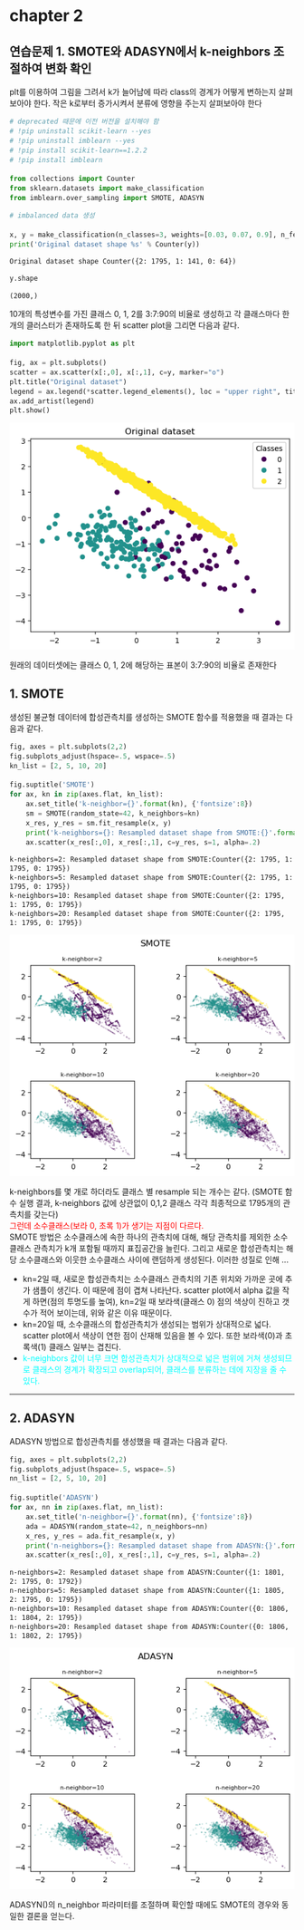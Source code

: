 # chapter 2
## 연습문제 1. SMOTE와 ADASYN에서 k-neighbors 조절하여 변화 확인
plt를 이용하여 그림을 그려서 k가 늘어남에 따라 class의 경계가 어떻게 변하는지 살펴보아야 한다. 작은 k로부터 증가시켜서 분류에 영향을 주는지 살펴보아야 한다


```python
# deprecated 때문에 이전 버전을 설치해야 함 
# !pip uninstall scikit-learn --yes
# !pip uninstall imblearn --yes
# !pip install scikit-learn==1.2.2
# !pip install imblearn

from collections import Counter
from sklearn.datasets import make_classification
from imblearn.over_sampling import SMOTE, ADASYN
```



```python
# imbalanced data 생성 

x, y = make_classification(n_classes=3, weights=[0.03, 0.07, 0.9], n_features=10, n_clusters_per_class=1, n_samples=2000, random_state=10)
print('Original dataset shape %s' % Counter(y))
```

    Original dataset shape Counter({2: 1795, 1: 141, 0: 64})



```python
y.shape
```




    (2000,)



10개의 특성변수를 가진 클래스 0, 1, 2를 3:7:90의 비율로 생성하고 각 클래스마다 한 개의 클러스터가 존재하도록 한 뒤 scatter plot을 그리면 다음과 같다. 


```python
import matplotlib.pyplot as plt

fig, ax = plt.subplots()
scatter = ax.scatter(x[:,0], x[:,1], c=y, marker="o")
plt.title("Original dataset")
legend = ax.legend(*scatter.legend_elements(), loc = "upper right", title = "Classes")
ax.add_artist(legend)
plt.show()

```


    
![png](/images/m1/a2_1/output_5_0.png)
    


원래의 데이터셋에는 클래스 0, 1, 2에 해당하는 표본이 3\:7\:90의 비율로 존재한다

## 1. SMOTE
생성된 불균형 데이터에 합성관측치를 생성하는 SMOTE 함수를 적용했을 때 결과는 다음과 같다. 


```python
fig, axes = plt.subplots(2,2)
fig.subplots_adjust(hspace=.5, wspace=.5)
kn_list = [2, 5, 10, 20]

fig.suptitle('SMOTE')
for ax, kn in zip(axes.flat, kn_list):
    ax.set_title('k-neighbor={}'.format(kn), {'fontsize':8})
    sm = SMOTE(random_state=42, k_neighbors=kn)
    x_res, y_res = sm.fit_resample(x, y)
    print('k-neighbors={}: Resampled dataset shape from SMOTE:{}'.format(kn, Counter(y_res)))
    ax.scatter(x_res[:,0], x_res[:,1], c=y_res, s=1, alpha=.2)
```

    k-neighbors=2: Resampled dataset shape from SMOTE:Counter({2: 1795, 1: 1795, 0: 1795})
    k-neighbors=5: Resampled dataset shape from SMOTE:Counter({2: 1795, 1: 1795, 0: 1795})
    k-neighbors=10: Resampled dataset shape from SMOTE:Counter({2: 1795, 1: 1795, 0: 1795})
    k-neighbors=20: Resampled dataset shape from SMOTE:Counter({2: 1795, 1: 1795, 0: 1795})



    
![png](/images/m1/a2_1/output_8_1.png)
    


k-neighbors를 몇 개로 하더라도 클래스 별 resample 되는 개수는 같다. (SMOTE 함수 실행 결과, k-neighbors 값에 상관없이 0,1,2 클래스 각각 최종적으로 1795개의 관측치를 갖는다)<br> 
<span style='color:red'>그런데 소수클래스(보라 0, 초록 1)가 생기는 지점이 다르다.</span><br>
SMOTE 방법은 소수클래스에 속한 하나의 관측치에 대해, 해당 관측치를 제외한 소수클래스 관측치가 k개 포함될 때까지 표집공간을 늘린다. 그리고 새로운 합성관측치는 해당 소수클래스와 이웃한 소수클래스 사이에 랜덤하게 생성된다. 이러한 성질로 인해 ... 
- kn=2일 때, 새로운 합성관측치는 소수클래스 관측치의 기존 위치와 가까운 곳에 추가 샘플이 생긴다. 이 때문에 점이 겹쳐 나타난다. scatter plot에서 alpha 값을 작게 하면(점의 투명도를 높여), kn=2일 때 보라색(클래스 0) 점의 색상이 진하고 갯수가 적어 보이는데, 위와 같은 이유 때문이다. 
- kn=20일 때, 소수클래스의 합성관측치가 생성되는 범위가 상대적으로 넓다. scatter plot에서 색상이 연한 점이 산재해 있음을 볼 수 있다. 또한 보라색(0)과 초록색(1) 클래스 일부는 겹친다.
- <span style='color:aqua'>k-neighbors 값이 너무 크면 합성관측치가 상대적으로 넓은 범위에 거쳐 생성되므로 클래스의 경계가 확장되고 overlap되어, 클래스를 분류하는 데에 지장을 줄 수 있다. </span>
---

## 2. ADASYN
ADASYN 방법으로 합성관측치를 생성했을 때 결과는 다음과 같다.


```python
fig, axes = plt.subplots(2,2)
fig.subplots_adjust(hspace=.5, wspace=.5)
nn_list = [2, 5, 10, 20]

fig.suptitle('ADASYN')
for ax, nn in zip(axes.flat, nn_list):
    ax.set_title('n-neighbor={}'.format(nn), {'fontsize':8})
    ada = ADASYN(random_state=42, n_neighbors=nn)
    x_res, y_res = ada.fit_resample(x, y)
    print('n-neighbors={}: Resampled dataset shape from ADASYN:{}'.format(nn, Counter(y_res)))
    ax.scatter(x_res[:,0], x_res[:,1], c=y_res, s=1, alpha=.2)
```

    n-neighbors=2: Resampled dataset shape from ADASYN:Counter({1: 1801, 2: 1795, 0: 1792})
    n-neighbors=5: Resampled dataset shape from ADASYN:Counter({1: 1805, 2: 1795, 0: 1795})
    n-neighbors=10: Resampled dataset shape from ADASYN:Counter({0: 1806, 1: 1804, 2: 1795})
    n-neighbors=20: Resampled dataset shape from ADASYN:Counter({0: 1806, 1: 1802, 2: 1795})



    
![png](/images/m1/a2_1/output_11_1.png)
    


ADASYN()의 n\_neighbor 파라미터를 조절하며 확인할 때에도 SMOTE의 경우와 동일한 결론을 얻는다.


```python

```
